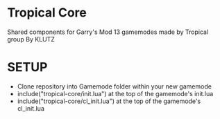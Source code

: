 Tropical Core
=============
Shared components for Garry's Mod 13 gamemodes made by Tropical group
By KLUTZ

SETUP
=====

* Clone repository into Gamemode folder within your new gamemode
* include("tropical-core/init.lua") at the top of the gamemode's init.lua
* include("tropical-core/cl\_init.lua") at the top of the gamemode's cl\_init.lua
